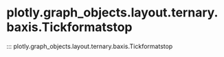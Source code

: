 # plotly.graph_objects.layout.ternary.baxis.Tickformatstop

::: plotly.graph_objects.layout.ternary.baxis.Tickformatstop
